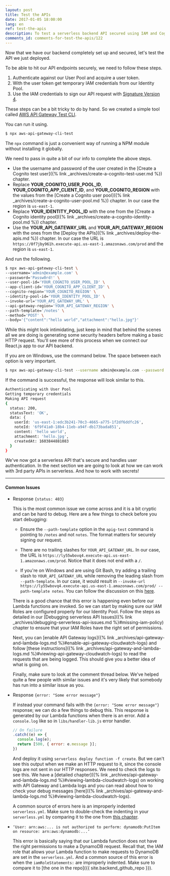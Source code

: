 ```yaml
---
layout: post
title: Test the APIs
date: 2017-01-05 18:00:00
lang: en
ref: test-the-apis
description: To test a serverless backend API secured using IAM and Cognito User Pool you need to follow a few steps. First, generate a user token by authenticating with the User Pool. Then use the user token to get a set of temporary IAM credentials using the Identity Pool. Finally, sign the API request using the IAM credentials using Signature Version 4 and make the request. To simplify this process we are going to use the “aws-api-gateway-cli-test” tool.
comments_id: comments-for-test-the-apis/122
---
```


Now that we have our backend completely set up and secured, let's test the API we just deployed.

To be able to hit our API endpoints securely, we need to follow these steps.

1. Authenticate against our User Pool and acquire a user token.
2. With the user token get temporary IAM credentials from our Identity Pool.
3. Use the IAM credentials to sign our API request with [Signature Version 4](http://docs.aws.amazon.com/general/latest/gr/signature-version-4.html).

These steps can be a bit tricky to do by hand. So we created a simple tool called [AWS API Gateway Test CLI](https://github.com/AnomalyInnovations/aws-api-gateway-cli-test).

You can run it using.

```bash
$ npx aws-api-gateway-cli-test
```

The `npx` command is just a convenient way of running a NPM module without installing it globally.

We need to pass in quite a bit of our info to complete the above steps.

- Use the username and password of the user created in the [Create a Cognito test user]({% link _archives/create-a-cognito-test-user.md %}) chapter.
- Replace **YOUR_COGNITO_USER_POOL_ID**, **YOUR_COGNITO_APP_CLIENT_ID**, and **YOUR_COGNITO_REGION** with the values from the [Create a Cognito user pool]({% link _archives/create-a-cognito-user-pool.md %}) chapter. In our case the region is `us-east-1`.
- Replace **YOUR_IDENTITY_POOL_ID** with the one from the [Create a Cognito identity pool]({% link _archives/create-a-cognito-identity-pool.md %}) chapter.
- Use the **YOUR_API_GATEWAY_URL** and **YOUR_API_GATEWAY_REGION** with the ones from the [Deploy the APIs]({% link _archives/deploy-the-apis.md %}) chapter. In our case the URL is `https://0f7jby961h.execute-api.us-east-1.amazonaws.com/prod` and the region is `us-east-1`.

And run the following.

```bash
$ npx aws-api-gateway-cli-test \
--username='admin@example.com' \
--password='Passw0rd!' \
--user-pool-id='YOUR_COGNITO_USER_POOL_ID' \
--app-client-id='YOUR_COGNITO_APP_CLIENT_ID' \
--cognito-region='YOUR_COGNITO_REGION' \
--identity-pool-id='YOUR_IDENTITY_POOL_ID' \
--invoke-url='YOUR_API_GATEWAY_URL' \
--api-gateway-region='YOUR_API_GATEWAY_REGION' \
--path-template='/notes' \
--method='POST' \
--body='{"content":"hello world","attachment":"hello.jpg"}'
```

While this might look intimidating, just keep in mind that behind the scenes all we are doing is generating some security headers before making a basic HTTP request. You'll see more of this process when we connect our React.js app to our API backend.

If you are on Windows, use the command below. The space between each option is very important.

```bash
$ npx aws-api-gateway-cli-test --username admin@example.com --password Passw0rd! --user-pool-id YOUR_COGNITO_USER_POOL_ID --app-client-id YOUR_COGNITO_APP_CLIENT_ID --cognito-region YOUR_COGNITO_REGION --identity-pool-id YOUR_IDENTITY_POOL_ID --invoke-url YOUR_API_GATEWAY_URL --api-gateway-region YOUR_API_GATEWAY_REGION --path-template /notes --method POST --body "{\"content\":\"hello world\",\"attachment\":\"hello.jpg\"}"
```

If the command is successful, the response will look similar to this.

```bash
Authenticating with User Pool
Getting temporary credentials
Making API request
{
  status: 200,
  statusText: 'OK',
  data: {
    userId: 'us-east-1:edc3b241-70c3-4665-a775-1f2df6ddfc26',
    noteId: '6f9f41a0-18b4-11eb-a94f-db173bada851',
    content: 'hello world',
    attachment: 'hello.jpg',
    createdAt: 1603844881083
  }
}
```

We've now got a serverless API that's secure and handles user authentication. In the next section we are going to look at how we can work with 3rd party APIs in serverless. And how to work with secrets!

---

#### Common Issues

- Response `{status: 403}`

  This is the most common issue we come across and it is a bit cryptic and can be hard to debug. Here are a few things to check before you start debugging:

  - Ensure the `--path-template` option in the `apig-test` command is pointing to `/notes` and not `notes`. The format matters for securely signing our request.

  - There are no trailing slashes for `YOUR_API_GATEWAY_URL`. In our case, the URL is `https://ly55wbovq4.execute-api.us-east-1.amazonaws.com/prod`. Notice that it does not end with a `/`.

  - If you're on Windows and are using Git Bash, try adding a trailing slash to `YOUR_API_GATEWAY_URL` while removing the leading slash from `--path-template`. In our case, it would result in `--invoke-url https://ly55wbovq4.execute-api.us-east-1.amazonaws.com/prod/ --path-template notes`. You can follow the discussion on this [here](https://github.com/AnomalyInnovations/serverless-stack-com/issues/112#issuecomment-345996566).

  There is a good chance that this error is happening even before our Lambda functions are invoked. So we can start by making sure our IAM Roles are configured properly for our Identity Pool. Follow the steps as detailed in our [Debugging serverless API Issues]({% link _archives/debugging-serverless-api-issues.md %}#missing-iam-policy) chapter to ensure that your IAM Roles have the right set of permissions.

  Next, you can [enable API Gateway logs]({% link _archives/api-gateway-and-lambda-logs.md %}#enable-api-gateway-cloudwatch-logs) and follow [these instructions]({% link _archives/api-gateway-and-lambda-logs.md %}#viewing-api-gateway-cloudwatch-logs) to read the requests that are being logged. This should give you a better idea of what is going on.

  Finally, make sure to look at the comment thread below. We've helped quite a few people with similar issues and it's very likely that somebody has run into a similar issue as you.

- Response `{error: "Some error message"}`

  If instead your command fails with the `{error: "Some error message"}` response; we can do a few things to debug this. This response is generated by our Lambda functions when there is an error. Add a `console.log` like so in `libs/handler-lib.js` error handler.

  ```js
  // On failure
  .catch((e) => {
    console.log(e);
    return [500, { error: e.message }];
  })
  ```

  And deploy it using `serverless deploy function -f create`. But we can't see this output when we make an HTTP request to it, since the console logs are not sent in our HTTP responses. We need to check the logs to see this. We have a [detailed chapter]({% link _archives/api-gateway-and-lambda-logs.md %}#viewing-lambda-cloudwatch-logs) on working with API Gateway and Lambda logs and you can read about how to check your debug messages [here]({% link _archives/api-gateway-and-lambda-logs.md %}#viewing-lambda-cloudwatch-logs).

  A common source of errors here is an improperly indented `serverless.yml`. Make sure to double-check the indenting in your `serverless.yml` by comparing it to the one from [this chapter](https://github.com/AnomalyInnovations/serverless-stack-demo-api/blob/master/serverless.yml).

- `‘User: arn:aws:... is not authorized to perform: dynamodb:PutItem on resource: arn:aws:dynamodb:...’`

  This error is basically saying that our Lambda function does not have the right permissions to make a DynamoDB request. Recall that, the IAM role that allows your Lambda function to make requests to DynamoDB are set in the `serverless.yml`. And a common source of this error is when the `iamRoleStatements:` are improperly indented. Make sure to compare it to [the one in the repo]({{ site.backend_github_repo }}).
